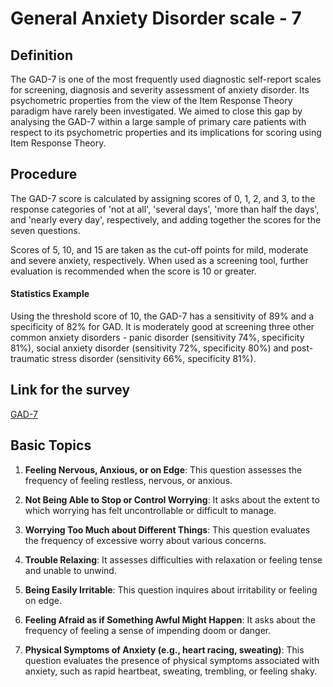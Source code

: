 # General Anxiety Disorder scale - 7
## Definition
The GAD-7 is one of the most frequently used diagnostic self-report scales for screening, diagnosis and severity assessment of anxiety disorder. Its psychometric properties from the view of the Item Response Theory paradigm have rarely been investigated. We aimed to close this gap by analysing the GAD-7 within a large sample of primary care patients with respect to its psychometric properties and its implications for scoring using Item Response Theory.
## Procedure
The GAD-7 score is calculated by assigning scores of 0, 1, 2, and 3, to the response categories of 'not at all', 'several days', 'more than half the days', and 'nearly every day', respectively, and adding together the scores for the seven questions.

Scores of 5, 10, and 15 are taken as the cut-off points for mild, moderate and severe anxiety, respectively. When used as a screening tool, further evaluation is recommended when the score is 10 or greater.
#### Statistics Example
Using the threshold score of 10, the GAD-7 has a sensitivity of 89% and a specificity of 82% for GAD. It is moderately good at screening three other common anxiety disorders - panic disorder (sensitivity 74%, specificity 81%), social anxiety disorder (sensitivity 72%, specificity 80%) and post-traumatic stress disorder (sensitivity 66%, specificity 81%).
## Link for the survey
[GAD-7](https://www.mdcalc.com/calc/1727/gad7-general-anxiety-disorder7)
## Basic Topics
1. **Feeling Nervous, Anxious, or on Edge**: This question assesses the frequency of feeling restless, nervous, or anxious.
    
2. **Not Being Able to Stop or Control Worrying**: It asks about the extent to which worrying has felt uncontrollable or difficult to manage.
    
3. **Worrying Too Much about Different Things**: This question evaluates the frequency of excessive worry about various concerns.
    
4. **Trouble Relaxing**: It assesses difficulties with relaxation or feeling tense and unable to unwind.
    
5. **Being Easily Irritable**: This question inquires about irritability or feeling on edge.
    
6. **Feeling Afraid as if Something Awful Might Happen**: It asks about the frequency of feeling a sense of impending doom or danger.
    
7. **Physical Symptoms of Anxiety (e.g., heart racing, sweating)**: This question evaluates the presence of physical symptoms associated with anxiety, such as rapid heartbeat, sweating, trembling, or feeling shaky.